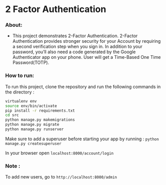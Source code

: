 # 2 Factor Authentication 

### About:
- This project demonstrates 2-Factor Authentication. 2-Factor Authentication provides stronger security for your Account by requiring a second verification step when you sign in. In addition to your password, you’ll also need a code generated by the Google Authenticator app on your phone. User will get a Time-Based One Time Password(TOTP).


### How to run:

To run this project, clone the repository and run the following commands in the directory :

```bash
virtualenv env
source env/bin/activate
pip install -r requirements.txt
cd src
python manage.py makemigrations
python manage.py migrate
python manage.py runserver
```

Make sure to add a superuser before starting your app by running :
`python manage.py createsuperuser`

In your browser open `localhost:8000/account/login`

### Note :
To add new users, go to  `http://localhost:8000/admin`

